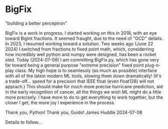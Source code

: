 # BigFix
"building a better perceptron"

BigFix is a work in progress.  I started working on this in 2018, with an eye toward BigInt fractions.  It seemed fraught, due to the need of "GCD" details.
In 2023, I resumed working toward a solution.
Two weeks ago (June 22 2024) I switched from fractions to fixed point math, which, considerring how incredibly well python and numpy were designed, has been a rocket sled.  Today (2024-07-08) I am committing BigFix.py, which has gone very far toward being a general purpose "extreme precision" fixed point plug-n-play class.
My high hope is to seamlessly (as much as possible) interface with all of the latest modern ML tools, slowing them down dramatically!  (It's a trade-off... speed for a precision that IEEE float (even float128) will not apprach.) This should make for much more precise hurricane prediction, aid in the early recognition of cancer, all the things we wish ML might do a little more precisely.
I have more to do to get everything to work together, but the closer I get, the more joy I experience in the process.

Thank you, Python!  Thank you, Guido!
James Huddle 2024-07-08

Details to follow...
